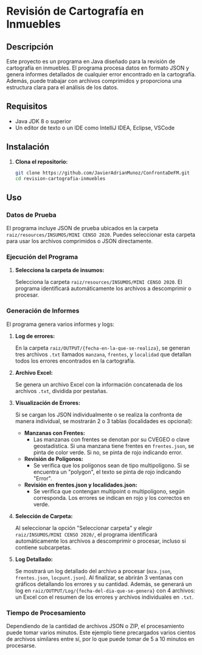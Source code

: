 # Revisión de Cartografía en Inmuebles

## Descripción

Este proyecto es un programa en Java diseñado para la revisión de cartografía en inmuebles. El programa procesa datos en formato JSON y genera informes detallados de cualquier error encontrado en la cartografía. Además, puede trabajar con archivos comprimidos y proporciona una estructura clara para el análisis de los datos.

## Requisitos

- Java JDK 8 o superior
- Un editor de texto o un IDE como IntelliJ IDEA, Eclipse, VSCode

## Instalación

1. **Clona el repositorio:**

   ```bash
   git clone https://github.com/JavierAdrianMunoz/ConfrontaDeFM.git
   cd revision-cartografia-inmuebles
   ```


## Uso

### Datos de Prueba

El programa incluye JSON de prueba ubicados en la carpeta `raiz/resources/INSUMOS/MINI CENSO 2020`. Puedes seleccionar esta carpeta para usar los archivos comprimidos o JSON directamente.

### Ejecución del Programa

1. **Selecciona la carpeta de insumos:**

   Selecciona la carpeta `raiz/resources/INSUMOS/MINI CENSO 2020`. El programa identificará automáticamente los archivos a descomprimir o procesar.

### Generación de Informes

El programa genera varios informes y logs:

1. **Log de errores:**

   En la carpeta `raiz/OUTPUT/{fecha-en-la-que-se-realiza}`, se generan tres archivos `.txt` llamados `manzana`, `frentes`, y `localidad` que detallan todos los errores encontrados en la cartografía.

2. **Archivo Excel:**

   Se genera un archivo Excel con la información concatenada de los archivos `.txt`, dividida por pestañas.

3. **Visualización de Errores:**

   Si se cargan los JSON individualmente o se realiza la confronta de manera individual, se mostrarán 2 o 3 tablas (localidades es opcional):

   - **Manzanas con Frentes:**
     - Las manzanas con frentes se denotan por su CVEGEO o clave geostadística. Si una manzana tiene frentes en `frentes.json`, se pinta de color verde. Si no, se pinta de rojo indicando error.
   - **Revisión de Polígonos:**
     - Se verifica que los polígonos sean de tipo multipolígono. Si se encuentra un "polygon", el texto se pinta de rojo indicando "Error".
   - **Revisión en frentes.json y localidades.json:**
     - Se verifica que contengan multipoint o multipolígono, según corresponda. Los errores se indican en rojo y los correctos en verde.

4. **Selección de Carpeta:**

   Al seleccionar la opción "Seleccionar carpeta" y elegir `raiz/INSUMOS/MINI CENSO 2020/`, el programa identificará automáticamente los archivos a descomprimir o procesar, incluso si contiene subcarpetas.

5. **Log Detallado:**

   Se mostrará un log detallado del archivo a procesar (`mza.json`, `frentes.json`, `locpunt.json`). Al finalizar, se abrirán 3 ventanas con gráficos detallando los errores y su cantidad. Además, se generará un log en `raiz/OUTPUT/Log/{fecha-del-dia-que-se-genera}` con 4 archivos: un Excel con el resumen de los errores y archivos individuales en `.txt`.

### Tiempo de Procesamiento

Dependiendo de la cantidad de archivos JSON o ZIP, el procesamiento puede tomar varios minutos. Este ejemplo tiene precargados varios cientos de archivos similares entre sí, por lo que puede tomar de 5 a 10 minutos en procesarse.
